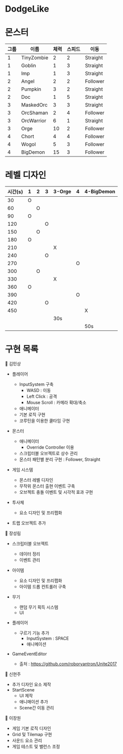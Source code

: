 # DodgeLike
 
# 몬스터

그룹 | 이름|체력|스피드|이동|
--|--|--|--| -- |
1 | TinyZombie | 2 | 2 | Straight
1 | Goblin | 1 | 3 | Straight
1 | Imp | 1 | 3 | Straight
2 | Angel | 2 | 2 | Follower
2 | Pumpkin | 3 | 2 | Straight
2 | Doc | 1 | 5 | Straight
3 | MaskedOrc | 3 | 3 | Straight
3 | OrcShaman | 2 | 4 | Follower
3 | OrcWarrior | 6 | 1 | Straight
3 | Orge | 10 | 2 | Follower
4 | Chort | 4 | 4 | Follower
4 | Wogol | 5 | 3 | Follower
4 | BigDemon | 15 | 3 | Follower

# 레벨 디자인

시간(s) | 1 | 2 | 3 | 3-Orge | 4 | 4-BigDemon
--|--|--|--|--|--|--|
30| O |  |  |  |  |  |
60|  | O |  |  |  |  |
90| O |  |  |  |  |  |
120|  |  | O |  |  |  |
150|  | O |  |  |  |  |
180| O |  |  |  |  |  |
210|  |  |  | X |  |  |
240|  |  | O |  |  |  |
270|  |  |  |  | O |  |
300|  | O |  |  |  |  |
330|  |  |  | X |  |  |
360| O |  |  |  |  |  |
390|  |  |  |  | O |  |
420|  |  | O |  |  |  |
450|  |  |  |  |  | X |
 |  |  |  |  | 30s  |  |
 |  |  |  |  |  |  | 50s


# 구현 목록 

🔽 김민상
- 플레이어
    - InputSystem 구축
        - WASD : 이동
        - Left Click : 공격
        - Mouse Scroll : 카메라 확대/축소
    - 애니메이터
    - 기본 로직 구현
    - 코루틴을 이용한 쿨타임 구현

- 몬스터
    - 애니메이터
        - Override Controller 이용
    - 스크립터블 오브젝트로 상수 관리
    - 몬스터 패턴별 분리 구현 : Follower, Straight

- 게임 시스템
    - 몬스터 레벨 디자인
    - 무작위 몬스터 출현 이벤트 구축
    - 오브젝트 충돌 이벤트 및 시각적 효과 구현

- 투사체
    - 요소 디자인 및 프리팹화

- 트랩 오브젝트 추가


🔽 장성림
- 스크립터블 오브젝트
    - 데이터 정리
    - 이벤트 관리

- 아이템
    - 요소 디자인 및 프리팹화
    - 아이템 드롭 컨트롤러 구축

- 무기
    - 랜덤 무기 획득 시스템
    - UI

- 플레이어
    - 구르기 기능 추가
        - InputSystem : SPACE
        - 애니메이션

- GameEventEditor
    - 출처 : https://github.com/roboryantron/Unite2017


🔽 신현주
- 추가 디자인 요소 제작
- StartScene
    - UI 제작
    - 애니매이션 추가
    - Scene간 이동 관리


🔽 이장원
- 게임 기본 로직 디자인
- Grid 및 Tilemap 구현
- 사운드 요소 관리
- 게임 테스트 및 밸런스 조정